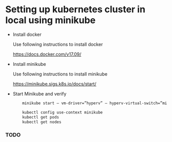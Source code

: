 # Setting up kubernetes cluster in local using minikube

- Install docker
 
   Use following instructions to install docker
        
    https://docs.docker.com/v17.09/
   
- Install minikube

  Use following instructions to install minikube
  
    https://minikube.sigs.k8s.io/docs/start/
    
- Start Minikube and verify

    ```bash
        minikube start — vm-driver=”hyperv” — hyperv-virtual-switch=”minikube” — v=7 — alsologtostderr
    ```
    
    ```bash
        kubectl config use-context minikube
        kubectl get pods
        kubectl get nodes
    ```
### TODO